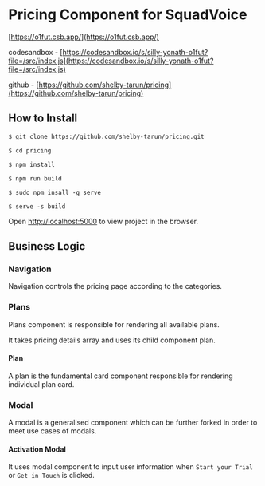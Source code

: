 # Pricing Component for SquadVoice

[https://o1fut.csb.app/](https://o1fut.csb.app/)

codesandbox - [https://codesandbox.io/s/silly-yonath-o1fut?file=/src/index.js](https://codesandbox.io/s/silly-yonath-o1fut?file=/src/index.js)

github - [https://github.com/shelby-tarun/pricing](https://github.com/shelby-tarun/pricing)

## How to Install

```
$ git clone https://github.com/shelby-tarun/pricing.git

$ cd pricing

$ npm install

$ npm run build

$ sudo npm insall -g serve

$ serve -s build
```

Open [http://localhost:5000](http://localhost:5000) to view project in the browser.

## Business Logic

### Navigation

Navigation controls the pricing page according to the categories.

### Plans

Plans component is responsible for rendering all available plans.

It takes pricing details array and uses its child component plan.

#### Plan

A plan is the fundamental card component responsible for rendering individual plan card.

### Modal

A modal is a generalised component which can be further forked in order to meet use cases of modals.

#### Activation Modal

It uses modal component to input user information when `Start your Trial` or `Get in Touch` is clicked.
